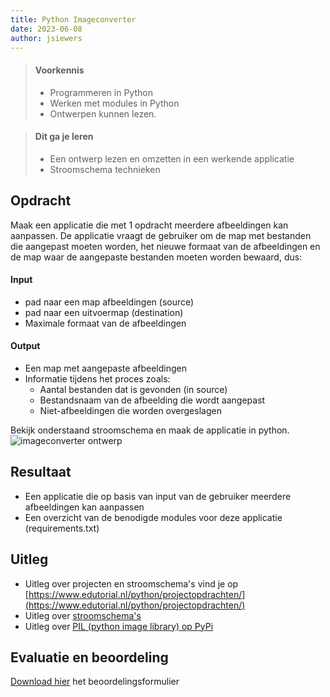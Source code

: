 ```yaml
---
title: Python Imageconverter
date: 2023-06-08
author: jsiewers
---
```


> #### Voorkennis
> * Programmeren in Python
> * Werken met modules in Python
> * Ontwerpen kunnen lezen.

> #### Dit ga je leren
> * Een ontwerp lezen en omzetten in een werkende applicatie
> * Stroomschema technieken

## Opdracht
Maak een applicatie die met 1 opdracht meerdere afbeeldingen kan aanpassen. De applicatie vraagt de gebruiker om de map met bestanden die aangepast moeten worden, het nieuwe formaat van de afbeeldingen en de map waar de aangepaste bestanden moeten worden bewaard, dus:

#### Input
* pad naar een map afbeeldingen (source)
* pad naar een uitvoermap (destination)
* Maximale formaat van de afbeeldingen

#### Output
* Een map met aangepaste afbeeldingen
* Informatie tijdens het proces zoals:
    * Aantal bestanden dat is gevonden (in source)
    * Bestandsnaam van de afbeelding die wordt aangepast
    * Niet-afbeeldingen die worden overgeslagen



Bekijk onderstaand stroomschema en maak de applicatie in python.
![imageconverter ontwerp](https://static.edutorial.nl/python/image-app-v2.svg) 

## Resultaat
* Een applicatie die op basis van input van de gebruiker meerdere afbeeldingen kan aanpassen
* Een overzicht van de benodigde modules voor deze applicatie (requirements.txt)

## Uitleg
* Uitleg over projecten en stroomschema's vind je op [https://www.edutorial.nl/python/projectopdrachten/](https://www.edutorial.nl/python/projectopdrachten/)
* Uitleg over [stroomschema's](https://static.edutorial.nl/python/activiteiten_diagram.docx)
* Uitleg over [PIL (python image library) op PyPi](https://pypi.org/project/Pillow/)

## Evaluatie en beoordeling
[Download hier](https://static.edutorial.nl/python/python_beoordeling_imageconverter.xlsx) het beoordelingsformulier